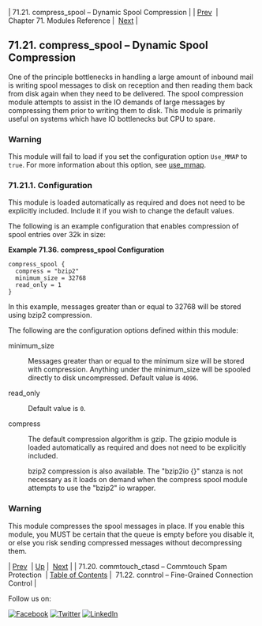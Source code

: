 | 71.21. compress_spool – Dynamic Spool Compression |
| [Prev](modules.commtouch.php)  | Chapter 71. Modules Reference |  [Next](modules.conntrol.php) |

## 71.21. compress_spool – Dynamic Spool Compression

<a class="indexterm" name="idp20713200"></a>

One of the principle bottlenecks in handling a large amount of inbound mail is writing spool messages to disk on reception and then reading them back from disk again when they need to be delivered. The spool compression module attempts to assist in the IO demands of large messages by compressing them prior to writing them to disk. This module is primarily useful on systems which have IO bottlenecks but CPU to spare.

### Warning

This module will fail to load if you set the configuration option `Use_MMAP` to `true`. For more information about this option, see [use_mmap](conf.ref.use_mmap.php "use_mmap").

### 71.21.1. Configuration

This module is loaded automatically as required and does not need to be explicitly included. Include it if you wish to change the default values.

The following is an example configuration that enables compression of spool entries over 32k in size:

<a name="example.compress_spool.3"></a>

**Example 71.36. compress_spool Configuration**

```
compress_spool {
  compress = "bzip2"
  minimum_size = 32768
  read_only = 1
}
```

In this example, messages greater than or equal to 32768 will be stored using bzip2 compression.

The following are the configuration options defined within this module:

<dl class="variablelist">

<dt>minimum_size</dt>

<dd>

Messages greater than or equal to the minimum size will be stored with compression. Anything under the minimum_size will be spooled directly to disk uncompressed. Default value is `4096`.

</dd>

<dt>read_only</dt>

<dd>

Default value is `0`.

</dd>

<dt>compress</dt>

<dd>

The default compression algorithm is gzip. The gzipio module is loaded automatically as required and does not need to be explicitly included.

bzip2 compression is also available. The "bzip2io {}" stanza is not necessary as it loads on demand when the compress spool module attempts to use the "bzip2" io wrapper.

</dd>

</dl>

### Warning

This module compresses the spool messages in place. If you enable this module, you MUST be certain that the queue is empty before you disable it, or else you risk sending compressed messages without decompressing them.

| [Prev](modules.commtouch.php)  | [Up](modules.php) |  [Next](modules.conntrol.php) |
| 71.20. commtouch_ctasd – Commtouch Spam Protection  | [Table of Contents](index.php) |  71.22. conntrol – Fine-Grained Connection Control |

Follow us on:

[![Facebook](https://support.messagesystems.com/images/icon-facebook.png)](http://www.facebook.com/messagesystems) [![Twitter](https://support.messagesystems.com/images/icon-twitter.png)](http://twitter.com/#!/MessageSystems) [![LinkedIn](https://support.messagesystems.com/images/icon-linkedin.png)](http://www.linkedin.com/company/message-systems)
